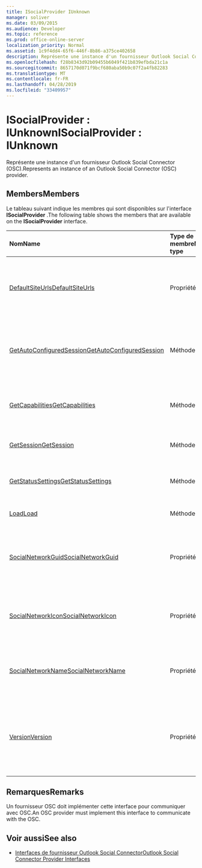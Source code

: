 ```yaml
---
title: ISocialProvider IUnknown
manager: soliver
ms.date: 03/09/2015
ms.audience: Developer
ms.topic: reference
ms.prod: office-online-server
localization_priority: Normal
ms.assetid: 1c9f4dd4-65f6-446f-8b86-a375ce402658
description: Représente une instance d'un fournisseur Outlook Social Connector (OSC).
ms.openlocfilehash: f28b8343d92b09455b6049f421b839efbda21c1a
ms.sourcegitcommit: 8657170d071f9bcf680aba50b9c07f2a4fb82283
ms.translationtype: MT
ms.contentlocale: fr-FR
ms.lasthandoff: 04/28/2019
ms.locfileid: "33409957"
---
```

# <a name="isocialprovider--iunknown"></a><span data-ttu-id="bb314-103">ISocialProvider : IUnknown</span><span class="sxs-lookup"><span data-stu-id="bb314-103">ISocialProvider : IUnknown</span></span>

<span data-ttu-id="bb314-104">Représente une instance d'un fournisseur Outlook Social Connector (OSC).</span><span class="sxs-lookup"><span data-stu-id="bb314-104">Represents an instance of an Outlook Social Connector (OSC) provider.</span></span>
  
## <a name="members"></a><span data-ttu-id="bb314-105">Members</span><span class="sxs-lookup"><span data-stu-id="bb314-105">Members</span></span>

<span data-ttu-id="bb314-106">Le tableau suivant indique les membres qui sont disponibles sur l'interface **ISocialProvider** .</span><span class="sxs-lookup"><span data-stu-id="bb314-106">The following table shows the members that are available on the **ISocialProvider** interface.</span></span> 
  
|<span data-ttu-id="bb314-107">**Nom**</span><span class="sxs-lookup"><span data-stu-id="bb314-107">**Name**</span></span>|<span data-ttu-id="bb314-108">**Type de membre**</span><span class="sxs-lookup"><span data-stu-id="bb314-108">**Member type**</span></span>|<span data-ttu-id="bb314-109">**Description**</span><span class="sxs-lookup"><span data-stu-id="bb314-109">**Description**</span></span>|
|:-----|:-----|:-----|
|[<span data-ttu-id="bb314-110">DefaultSiteUrls</span><span class="sxs-lookup"><span data-stu-id="bb314-110">DefaultSiteUrls</span></span>](isocialprovider-defaultsiteurls.md) <br/> |<span data-ttu-id="bb314-111">Propriété</span><span class="sxs-lookup"><span data-stu-id="bb314-111">Property</span></span>  <br/> |<span data-ttu-id="bb314-112">Renvoie un tableau de chaînes qui spécifient les URL de site pour le fournisseur OSC.</span><span class="sxs-lookup"><span data-stu-id="bb314-112">Returns an array of strings that specify site URLs for the OSC provider.</span></span>  <br/> |
|[<span data-ttu-id="bb314-113">GetAutoConfiguredSession</span><span class="sxs-lookup"><span data-stu-id="bb314-113">GetAutoConfiguredSession</span></span>](isocialprovider-getautoconfiguredsession.md) <br/> |<span data-ttu-id="bb314-114">Méthode</span><span class="sxs-lookup"><span data-stu-id="bb314-114">Method</span></span>  <br/> |<span data-ttu-id="bb314-115">Récupère une interface [ISocialSession](isocialsessioniunknown.md) configurée automatiquement.</span><span class="sxs-lookup"><span data-stu-id="bb314-115">Gets an automatically configured [ISocialSession](isocialsessioniunknown.md) interface.</span></span>  <br/> |
|[<span data-ttu-id="bb314-116">GetCapabilities</span><span class="sxs-lookup"><span data-stu-id="bb314-116">GetCapabilities</span></span>](isocialprovider-getcapabilities.md) <br/> |<span data-ttu-id="bb314-117">Méthode</span><span class="sxs-lookup"><span data-stu-id="bb314-117">Method</span></span>  <br/> |<span data-ttu-id="bb314-118">Obtient une valeur de type String qui décrit les fonctionnalités du fournisseur.</span><span class="sxs-lookup"><span data-stu-id="bb314-118">Gets a string that describes provider capabilities.</span></span>  <br/> |
|[<span data-ttu-id="bb314-119">GetSession</span><span class="sxs-lookup"><span data-stu-id="bb314-119">GetSession</span></span>](isocialprovider-getsession.md) <br/> |<span data-ttu-id="bb314-120">Méthode</span><span class="sxs-lookup"><span data-stu-id="bb314-120">Method</span></span>  <br/> |<span data-ttu-id="bb314-121">Obtient une interface [ISocialSession](isocialsessioniunknown.md) .</span><span class="sxs-lookup"><span data-stu-id="bb314-121">Gets an [ISocialSession](isocialsessioniunknown.md) interface.</span></span>  <br/> |
|[<span data-ttu-id="bb314-122">GetStatusSettings</span><span class="sxs-lookup"><span data-stu-id="bb314-122">GetStatusSettings</span></span>](isocialprovider-getstatussettings.md) <br/> |<span data-ttu-id="bb314-123">Méthode</span><span class="sxs-lookup"><span data-stu-id="bb314-123">Method</span></span>  <br/> |<span data-ttu-id="bb314-124">Cette méthode n'est pas prise en charge actuellement.</span><span class="sxs-lookup"><span data-stu-id="bb314-124">This method is currently not supported.</span></span>  <br/> |
|[<span data-ttu-id="bb314-125">Load</span><span class="sxs-lookup"><span data-stu-id="bb314-125">Load</span></span>](isocialprovider-load.md) <br/> |<span data-ttu-id="bb314-126">Méthode</span><span class="sxs-lookup"><span data-stu-id="bb314-126">Method</span></span>  <br/> |<span data-ttu-id="bb314-127">Initialise le fournisseur OSC.</span><span class="sxs-lookup"><span data-stu-id="bb314-127">Initializes the OSC provider.</span></span>  <br/> |
|[<span data-ttu-id="bb314-128">SocialNetworkGuid</span><span class="sxs-lookup"><span data-stu-id="bb314-128">SocialNetworkGuid</span></span>](isocialprovider-socialnetworkguid.md) <br/> |<span data-ttu-id="bb314-129">Propriété</span><span class="sxs-lookup"><span data-stu-id="bb314-129">Property</span></span>  <br/> |<span data-ttu-id="bb314-130">Renvoie un GUID qui représente un identificateur unique pour le réseau social.</span><span class="sxs-lookup"><span data-stu-id="bb314-130">Returns a GUID that represents a unique identifier for the social network.</span></span>  <br/> |
|[<span data-ttu-id="bb314-131">SocialNetworkIcon</span><span class="sxs-lookup"><span data-stu-id="bb314-131">SocialNetworkIcon</span></span>](isocialprovider-socialnetworkicon.md) <br/> |<span data-ttu-id="bb314-132">Propriété</span><span class="sxs-lookup"><span data-stu-id="bb314-132">Property</span></span>  <br/> |<span data-ttu-id="bb314-133">Renvoie un tableau d'octets qui représente l'icône du réseau social.</span><span class="sxs-lookup"><span data-stu-id="bb314-133">Returns an array of bytes that represents the icon for the social network.</span></span>  <br/> |
|[<span data-ttu-id="bb314-134">SocialNetworkName</span><span class="sxs-lookup"><span data-stu-id="bb314-134">SocialNetworkName</span></span>](isocialprovider-socialnetworkname.md) <br/> |<span data-ttu-id="bb314-135">Propriété</span><span class="sxs-lookup"><span data-stu-id="bb314-135">Property</span></span>  <br/> |<span data-ttu-id="bb314-136">Renvoie une valeur de type String qui représente le nom du réseau social.</span><span class="sxs-lookup"><span data-stu-id="bb314-136">Returns a string that represents the social network name.</span></span>  <br/> |
|[<span data-ttu-id="bb314-137">Version</span><span class="sxs-lookup"><span data-stu-id="bb314-137">Version</span></span>](isocialprovider-version.md) <br/> |<span data-ttu-id="bb314-138">Propriété</span><span class="sxs-lookup"><span data-stu-id="bb314-138">Property</span></span>  <br/> |<span data-ttu-id="bb314-139">Renvoie une valeur de type String qui représente le numéro de version du fournisseur de ce réseau social.</span><span class="sxs-lookup"><span data-stu-id="bb314-139">Returns a string that represents the version number of the provider for this social network.</span></span>  <br/> |
   
## <a name="remarks"></a><span data-ttu-id="bb314-140">Remarques</span><span class="sxs-lookup"><span data-stu-id="bb314-140">Remarks</span></span>

<span data-ttu-id="bb314-141">Un fournisseur OSC doit implémenter cette interface pour communiquer avec OSC.</span><span class="sxs-lookup"><span data-stu-id="bb314-141">An OSC provider must implement this interface to communicate with the OSC.</span></span>
  
## <a name="see-also"></a><span data-ttu-id="bb314-142">Voir aussi</span><span class="sxs-lookup"><span data-stu-id="bb314-142">See also</span></span>

- [<span data-ttu-id="bb314-143">Interfaces de fournisseur Outlook Social Connector</span><span class="sxs-lookup"><span data-stu-id="bb314-143">Outlook Social Connector Provider Interfaces</span></span>](outlook-social-connector-provider-interfaces.md)

